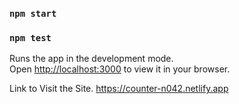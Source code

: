 
### `npm start`


### `npm test`

Runs the app in the development mode.\
Open [http://localhost:3000](http://localhost:3000) to view it in your browser.


Link to Visit the Site.
https://counter-n042.netlify.app

